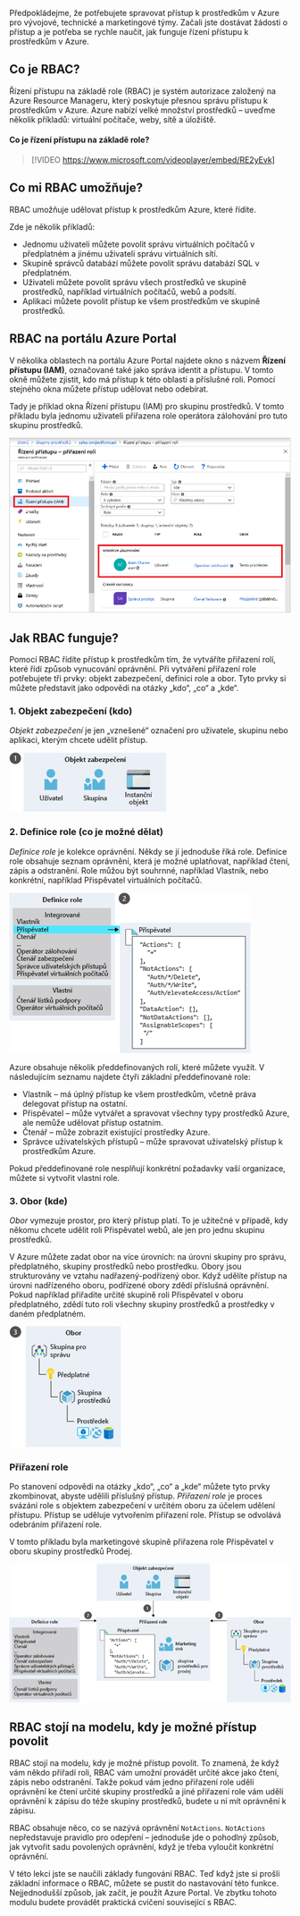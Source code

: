 Předpokládejme, že potřebujete spravovat přístup k prostředkům v Azure pro vývojové, technické a marketingové týmy. Začali jste dostávat žádosti o přístup a je potřeba se rychle naučit, jak funguje řízení přístupu k prostředkům v Azure.

## <a name="what-is-rbac"></a>Co je RBAC?

Řízení přístupu na základě role (RBAC) je systém autorizace založený na Azure Resource Manageru, který poskytuje přesnou správu přístupu k prostředkům v Azure. Azure nabízí velké množství prostředků – uveďme několik příkladů: virtuální počítače, weby, sítě a úložiště.

#### <a name="what-is-role-based-access-control"></a>Co je řízení přístupu na základě role?

> [!VIDEO https://www.microsoft.com/videoplayer/embed/RE2yEvk]

## <a name="what-can-i-do-with-rbac"></a>Co mi RBAC umožňuje?

RBAC umožňuje udělovat přístup k prostředkům Azure, které řídíte.

Zde je několik příkladů:

- Jednomu uživateli můžete povolit správu virtuálních počítačů v předplatném a jinému uživateli správu virtuálních sítí.
- Skupině správců databází můžete povolit správu databází SQL v předplatném.
- Uživateli můžete povolit správu všech prostředků ve skupině prostředků, například virtuálních počítačů, webů a podsítí.
- Aplikaci můžete povolit přístup ke všem prostředkům ve skupině prostředků.

## <a name="rbac-in-the-azure-portal"></a>RBAC na portálu Azure Portal

V několika oblastech na portálu Azure Portal najdete okno s názvem **Řízení přístupu (IAM)**, označované také jako správa identit a přístupu. V tomto okně můžete zjistit, kdo má přístup k této oblasti a příslušné roli. Pomocí stejného okna můžete přístup udělovat nebo odebírat.

Tady je příklad okna Řízení přístupu (IAM) pro skupinu prostředků. V tomto příkladu byla jednomu uživateli přiřazena role operátora zálohování pro tuto skupinu prostředků.

![Snímek obrazovky webu Azure Portal znázorňující okno Řízení přístupu – přiřazení rolí se zvýrazněnou částí Operátor zálohování](../media/2-resource-group-access-control.png)

## <a name="how-does-rbac-work"></a>Jak RBAC funguje?

Pomocí RBAC řídíte přístup k prostředkům tím, že vytváříte přiřazení rolí, které řídí způsob vynucování oprávnění. Při vytváření přiřazení role potřebujete tři prvky: objekt zabezpečení, definici role a obor. Tyto prvky si můžete představit jako odpovědi na otázky „kdo“, „co“ a „kde“.

### <a name="1-security-principal-who"></a>1. Objekt zabezpečení (kdo)

*Objekt zabezpečení* je jen „vznešené“ označení pro uživatele, skupinu nebo aplikaci, kterým chcete udělit přístup.

![Ilustrace zobrazující objekt zabezpečení zahrnující uživatele, skupinu a objekt služby](../media/2-rbac-security-principal.png)

### <a name="2-role-definition-what-you-can-do"></a>2. Definice role (co je možné dělat)

*Definice role* je kolekce oprávnění. Někdy se jí jednoduše říká role. Definice role obsahuje seznam oprávnění, která je možné uplatňovat, například čtení, zápis a odstranění. Role můžou být souhrnné, například Vlastník, nebo konkrétní, například Přispěvatel virtuálních počítačů.

![Ilustrace uvádějící výpis různých předdefinovaných a vlastních rolí se zaměřením na roli přispěvatele](../media/2-rbac-role-definition.png)

Azure obsahuje několik předdefinovaných rolí, které můžete využít. V následujícím seznamu najdete čtyři základní předdefinované role:

- Vlastník – má úplný přístup ke všem prostředkům, včetně práva delegovat přístup na ostatní.
- Přispěvatel – může vytvářet a spravovat všechny typy prostředků Azure, ale nemůže udělovat přístup ostatním.
- Čtenář – může zobrazit existující prostředky Azure.
- Správce uživatelských přístupů – může spravovat uživatelský přístup k prostředkům Azure.

Pokud předdefinované role nesplňují konkrétní požadavky vaší organizace, můžete si vytvořit vlastní role.

### <a name="3-scope-where"></a>3. Obor (kde)

*Obor* vymezuje prostor, pro který přístup platí. To je užitečné v případě, kdy někomu chcete udělit roli Přispěvatel webů, ale jen pro jednu skupinu prostředků.

V Azure můžete zadat obor na více úrovních: na úrovni skupiny pro správu, předplatného, skupiny prostředků nebo prostředku. Obory jsou strukturovány ve vztahu nadřazený-podřízený obor. Když udělíte přístup na úrovni nadřízeného oboru, podřízené obory zdědí příslušná oprávnění. Pokud například přiřadíte určité skupině roli Přispěvatel v oboru předplatného, zdědí tuto roli všechny skupiny prostředků a prostředky v daném předplatném.

![Ilustrace zobrazující hierarchickou reprezentaci různých úrovní Azure pro zavedení oboru. Hierarchie začíná od nejvyšší úrovně v následujícím pořadí: skupina pro správu, předplatné, skupina prostředků, prostředek.](../media/2-rbac-scope.png)

### <a name="role-assignment"></a>Přiřazení role

Po stanovení odpovědi na otázky „kdo“, „co“ a „kde“ můžete tyto prvky zkombinovat, abyste udělili příslušný přístup. *Přiřazení role* je proces svázání role s objektem zabezpečení v určitém oboru za účelem udělení přístupu. Přístup se uděluje vytvořením přiřazení role. Přístup se odvolává odebráním přiřazení role.

V tomto příkladu byla marketingové skupině přiřazena role Přispěvatel v oboru skupiny prostředků Prodej.

![Ilustrace zobrazující ukázkový proces přiřazení role pro marketingovou skupinu, která je tvořená kombinací objektu zabezpečení, definice role a oboru Marketingová skupina spadá do objektu zabezpečení Skupina a má přiřazenou roli Přispěvatel pro obor skupiny prostředků.](../media/2-rbac-overview.png)

## <a name="rbac-is-an-allow-model"></a>RBAC stojí na modelu, kdy je možné přístup povolit

RBAC stojí na modelu, kdy je možné přístup povolit. To znamená, že když vám někdo přiřadí roli, RBAC vám umožní provádět určité akce jako čtení, zápis nebo odstranění. Takže pokud vám jedno přiřazení role udělí oprávnění ke čtení určité skupiny prostředků a jiné přiřazení role vám udělí oprávnění k zápisu do téže skupiny prostředků, budete u ní mít oprávnění k zápisu.

RBAC obsahuje něco, co se nazývá oprávnění `NotActions`. `NotActions` nepředstavuje pravidlo pro odepření – jednoduše jde o pohodlný způsob, jak vytvořit sadu povolených oprávnění, když je třeba vyloučit konkrétní oprávnění.

V této lekci jste se naučili základy fungování RBAC. Teď když jste si prošli základní informace o RBAC, můžete se pustit do nastavování této funkce. Nejjednodušší způsob, jak začít, je použít Azure Portal. Ve zbytku tohoto modulu budete provádět praktická cvičení související s RBAC.